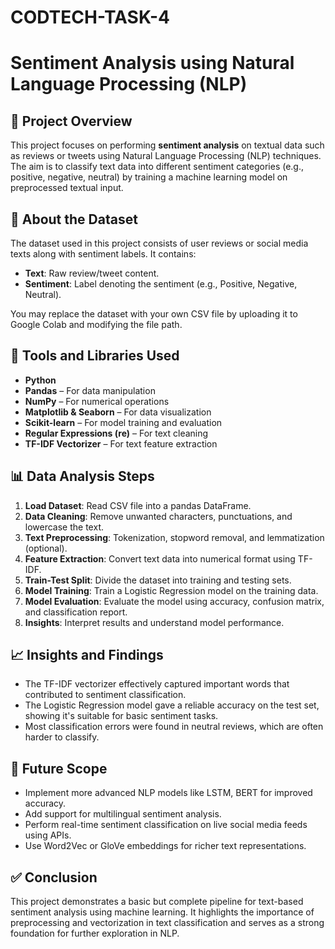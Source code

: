 # CODTECH-TASK-4
# Sentiment Analysis using Natural Language Processing (NLP)

## 📌 Project Overview

This project focuses on performing **sentiment analysis** on textual data such as reviews or tweets using Natural Language Processing (NLP) techniques. The aim is to classify text data into different sentiment categories (e.g., positive, negative, neutral) by training a machine learning model on preprocessed textual input.

## 📂 About the Dataset

The dataset used in this project consists of user reviews or social media texts along with sentiment labels. It contains:

- **Text**: Raw review/tweet content.
- **Sentiment**: Label denoting the sentiment (e.g., Positive, Negative, Neutral).

You may replace the dataset with your own CSV file by uploading it to Google Colab and modifying the file path.

## 🧰 Tools and Libraries Used

- **Python**
- **Pandas** – For data manipulation
- **NumPy** – For numerical operations
- **Matplotlib & Seaborn** – For data visualization
- **Scikit-learn** – For model training and evaluation
- **Regular Expressions (re)** – For text cleaning
- **TF-IDF Vectorizer** – For text feature extraction

## 📊 Data Analysis Steps

1. **Load Dataset**: Read CSV file into a pandas DataFrame.
2. **Data Cleaning**: Remove unwanted characters, punctuations, and lowercase the text.
3. **Text Preprocessing**: Tokenization, stopword removal, and lemmatization (optional).
4. **Feature Extraction**: Convert text data into numerical format using TF-IDF.
5. **Train-Test Split**: Divide the dataset into training and testing sets.
6. **Model Training**: Train a Logistic Regression model on the training data.
7. **Model Evaluation**: Evaluate the model using accuracy, confusion matrix, and classification report.
8. **Insights**: Interpret results and understand model performance.

## 📈 Insights and Findings

- The TF-IDF vectorizer effectively captured important words that contributed to sentiment classification.
- The Logistic Regression model gave a reliable accuracy on the test set, showing it's suitable for basic sentiment tasks.
- Most classification errors were found in neutral reviews, which are often harder to classify.

## 🔮 Future Scope

- Implement more advanced NLP models like LSTM, BERT for improved accuracy.
- Add support for multilingual sentiment analysis.
- Perform real-time sentiment classification on live social media feeds using APIs.
- Use Word2Vec or GloVe embeddings for richer text representations.

## ✅ Conclusion

This project demonstrates a basic but complete pipeline for text-based sentiment analysis using machine learning. It highlights the importance of preprocessing and vectorization in text classification and serves as a strong foundation for further exploration in NLP.
